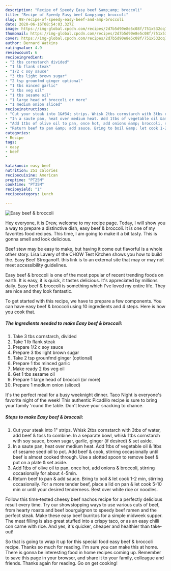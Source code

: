 ```yaml
---
description: "Recipe of Speedy Easy beef &amp;amp; broccoli"
title: "Recipe of Speedy Easy beef &amp;amp; broccoli"
slug: 98-recipe-of-speedy-easy-beef-and-amp-broccoli
date: 2020-06-16T08:54:03.327Z
image: https://img-global.cpcdn.com/recipes/2d7b5d90e8e5c08f/751x532cq70/easy-beef-broccoli-recipe-main-photo.jpg
thumbnail: https://img-global.cpcdn.com/recipes/2d7b5d90e8e5c08f/751x532cq70/easy-beef-broccoli-recipe-main-photo.jpg
cover: https://img-global.cpcdn.com/recipes/2d7b5d90e8e5c08f/751x532cq70/easy-beef-broccoli-recipe-main-photo.jpg
author: Bernard Watkins
ratingvalue: 4.9
reviewcount: 6
recipeingredient:
- "3 tbs cornstarch divided"
- "1 lb flank steak"
- "1/2 c soy sauce"
- "3 tbs light brown sugar"
- "2 tsp grounfmd ginger optional"
- "1 tbs minced garlic"
- "2 tbs veg oil"
- "1 tbs sesame oil"
- "1 large head of broccoli or more"
- "1 medium onion sliced"
recipeinstructions:
- "Cut your steak into 1&#34; strips. Whisk 2tbs cornstarch with 3tbs of water, add beef &amp; toss to combine. In a separate bowl, whisk 1tbs cornstarch with soy sauce, brown sugar, garlic, ginger (if desired) &amp; set aside."
- "In a saute pan, heat over medium heat. Add 1tbs of vegetable oil &amp; 1tbs of sesame seed oil to pot. Add beef &amp; cook, stirring occasionally until beef is almost cooked through. Use a slotted spoon to remove beef &amp; put on a plate &amp; set aside."
- "Add 1tbs of olive oil to pan, once hot, add onions &amp; broccoli, stirring occasionally for about 4-5min."
- "Return beef to pan &amp; add sauce. Bring to boil &amp; let cook 1-2 min, stirring occasionally. For a more tender beef, place a lid on pan &amp; let cook 5-10 min or until your desired tenderness. Best over white rice or noodles."
categories:
- Recipe
tags:
- easy
- beef
- 

katakunci: easy beef  
nutrition: 251 calories
recipecuisine: American
preptime: "PT25M"
cooktime: "PT35M"
recipeyield: "1"
recipecategory: Lunch

---
```



![Easy beef &amp; broccoli](https://img-global.cpcdn.com/recipes/2d7b5d90e8e5c08f/751x532cq70/easy-beef-broccoli-recipe-main-photo.jpg)

Hey everyone, it is Drew, welcome to my recipe page. Today, I will show you a way to prepare a distinctive dish, easy beef &amp; broccoli. It is one of my favorites food recipes. This time, I am going to make it a bit tasty. This is gonna smell and look delicious.

Beef stew may be easy to make, but having it come out flavorful is a whole other story. Lisa Lavery of the CHOW Test Kitchen shows you how to build the. Easy Beef Stroganoff. this link is to an external site that may or may not meet accessibility guidelines.

Easy beef &amp; broccoli is one of the most popular of recent trending foods on earth. It is easy, it is quick, it tastes delicious. It's appreciated by millions daily. Easy beef &amp; broccoli is something which I've loved my entire life. They are nice and they look fantastic.


To get started with this recipe, we have to prepare a few components. You can have easy beef &amp; broccoli using 10 ingredients and 4 steps. Here is how you cook that.

<!--inarticleads1-->

##### The ingredients needed to make Easy beef &amp; broccoli:

1. Take 3 tbs cornstarch, divided
1. Take 1 lb flank steak
1. Prepare 1/2 c soy sauce
1. Prepare 3 tbs light brown sugar
1. Take 2 tsp grounfmd ginger (optional)
1. Prepare 1 tbs minced garlic
1. Make ready 2 tbs veg oil
1. Get 1 tbs sesame oil
1. Prepare 1 large head of broccoli (or more)
1. Prepare 1 medium onion (sliced)


It&#39;s the perfect meal for a busy weeknight dinner. Taco Night is everyone&#39;s favorite night of the week! This authentic Picadillo recipe is sure to bring your family &#39;round the table. Don&#39;t leave your snacking to chance. 

<!--inarticleads2-->

##### Steps to make Easy beef &amp; broccoli:

1. Cut your steak into 1&#34; strips. Whisk 2tbs cornstarch with 3tbs of water, add beef &amp; toss to combine. In a separate bowl, whisk 1tbs cornstarch with soy sauce, brown sugar, garlic, ginger (if desired) &amp; set aside.
1. In a saute pan, heat over medium heat. Add 1tbs of vegetable oil &amp; 1tbs of sesame seed oil to pot. Add beef &amp; cook, stirring occasionally until beef is almost cooked through. Use a slotted spoon to remove beef &amp; put on a plate &amp; set aside.
1. Add 1tbs of olive oil to pan, once hot, add onions &amp; broccoli, stirring occasionally for about 4-5min.
1. Return beef to pan &amp; add sauce. Bring to boil &amp; let cook 1-2 min, stirring occasionally. For a more tender beef, place a lid on pan &amp; let cook 5-10 min or until your desired tenderness. Best over white rice or noodles.


Follow this time-tested cheesy beef nachos recipe for a perfectly delicious result every time. Try our showstopping ways to use various cuts of beef, from hearty roasts and beef bourguignon to speedy beef ramen and the perfect steak. Make these easy beef burritos for a simple midweek supper. The meat filling is also great stuffed into a crispy taco, or as an easy chilli con carne with rice. And yes, it&#39;s quicker, cheaper and healthier than take-out! 

So that is going to wrap it up for this special food easy beef &amp; broccoli recipe. Thanks so much for reading. I'm sure you can make this at home. There is gonna be interesting food in home recipes coming up. Remember to save this page in your browser, and share it to your family, colleague and friends. Thanks again for reading. Go on get cooking!
